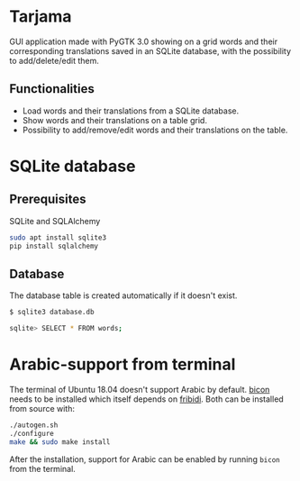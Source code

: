 # Tarjama
GUI application made with PyGTK 3.0 showing on a grid words and their corresponding translations saved in an SQLite database, with the possibility to add/delete/edit them.

## Functionalities
- Load words and their translations from a SQLite database. 
- Show words and their translations on a table grid.
- Possibility to add/remove/edit words and their translations on the table.


# SQLite database
## Prerequisites
SQLite and SQLAlchemy

```bash
sudo apt install sqlite3
pip install sqlalchemy
```

## Database
The database table is created automatically if it doesn't exist.

```bash
$ sqlite3 database.db

sqlite> SELECT * FROM words;
```


# Arabic-support from terminal
The terminal of Ubuntu 18.04 doesn't support Arabic by default. [bicon][bicon] needs to be installed which itself depends on [fribidi][fribidi]. Both can be installed from source with:

```bash
./autogen.sh
./configure
make && sudo make install
```

After the installation, support for Arabic can be enabled by running `bicon` from the terminal.

[bicon]: https://github.com/behdad/bicon
[fribidi]: https://github.com/fribidi/fribidi
